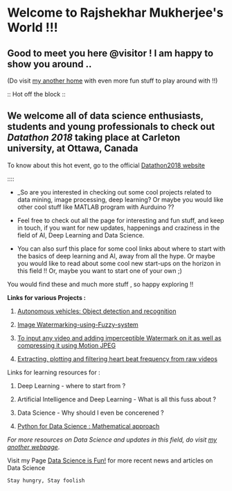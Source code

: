 # Welcome to Rajshekhar Mukherjee's World !!! #

## Good to meet you here @visitor ! I am happy to show you around .. ##
(Do visit [my another home](https://rajshekharmukherjee.wordpress.com/) with even more fun stuff to play around with !!)

:: Hot off the block ::

## We welcome all of data science enthusiasts, students and young professionals to check out _Datathon 2018_ taking place at Carleton university, at Ottawa, Canada ##

To know about this hot event, go to the official [Datathon2018 website](https://datathon2018.weebly.com)

:::: 

- _So are you interested in checking out some cool projects related to data mining, image processing, deep learning? 
Or maybe you would like other cool stuff like MATLAB program with Aurduino ?? 

- Feel free to check out all the page for interesting and fun stuff, and keep in touch, if you want for new updates,
happenings and craziness in the field of AI, Deep Learning and Data Science.

- You can also surf this place for some cool links about where to start with the basics of deep learning and AI, 
away from all the hype.
Or maybe you would like to read about some cool new start-ups on the horizon in this field !! 
Or, maybe you want to start one of your own ;)

You would find these and much more stuff , so happy exploring !! 


**Links for various Projects :**

1. [Autonomous vehicles: Object detection and recognition](https://github.com/rajshekharM/vehicle-classifier-and-pedestrian-tracker)

2. [Image Watermarking-using-Fuzzy-system](https://github.com/rajshekharM/Watermarking-using-Fuzzy-system)

3. [To input any video and adding imperceptible Watermark on it as well as compressing it 
using Motion JPEG](https://github.com/rajshekharM/Watermark-and-motion-jpeg-compressed-video-processing)

4. [Extracting, plotting and filtering heart beat frequency from raw videos](https://github.com/rajshekharM/Heart-beat-frequency-extracted-from-videos-)

Links for learning resources for :

1. Deep Learning - where to start from ?

2. Artificial Intelligence and Deep Learning - What is all this fuss about ?

3. Data Science - Why should I even be concerened ?

4. [Python for Data Science : Mathematical approach](https://github.com/rajshekharM/Python-for-Probability-Statistics-and-Machine-Learning)

_For more resources on Data Science and updates in this field, do visit [my another webpage](https://rajshekharmukherjee.wordpress.com/hottest-resources/)_.

Visit my Page [Data Science is Fun!](https://www.facebook.com/datascienceisfun) for more recent news and articles on Data Science 

`Stay hungry, Stay foolish`

